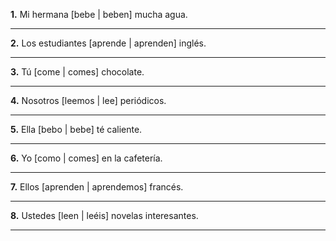 **1.** Mi hermana [bebe | beben] mucha agua.

_______________________________________

**2.** Los estudiantes [aprende | aprenden] inglés.

_______________________________________

**3.** Tú [come | comes] chocolate.

_______________________________________

**4.** Nosotros [leemos | lee] periódicos.

_______________________________________

**5.** Ella [bebo | bebe] té caliente.

_______________________________________

**6.** Yo [como | comes] en la cafetería.

_______________________________________

**7.** Ellos [aprenden | aprendemos] francés.

_______________________________________

**8.** Ustedes [leen | leéis] novelas interesantes.

_______________________________________